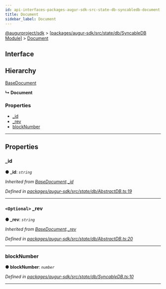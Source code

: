 ```yaml
---
id: api-interfaces-packages-augur-sdk-src-state-db-syncabledb-document
title: Document
sidebar_label: Document
---
```


[@augurproject/sdk](api-readme.md) > [[packages/augur-sdk/src/state/db/SyncableDB Module]](api-modules-packages-augur-sdk-src-state-db-syncabledb-module.md) > [Document](api-interfaces-packages-augur-sdk-src-state-db-syncabledb-document.md)

## Interface

## Hierarchy

 [BaseDocument](api-interfaces-packages-augur-sdk-src-state-db-abstractdb-basedocument.md)

**↳ Document**

### Properties

* [_id](api-interfaces-packages-augur-sdk-src-state-db-syncabledb-document.md#_id)
* [_rev](api-interfaces-packages-augur-sdk-src-state-db-syncabledb-document.md#_rev)
* [blockNumber](api-interfaces-packages-augur-sdk-src-state-db-syncabledb-document.md#blocknumber)

---

## Properties

<a id="_id"></a>

###  _id

**● _id**: *`string`*

*Inherited from [BaseDocument](api-interfaces-packages-augur-sdk-src-state-db-abstractdb-basedocument.md).[_id](api-interfaces-packages-augur-sdk-src-state-db-abstractdb-basedocument.md#_id)*

*Defined in [packages/augur-sdk/src/state/db/AbstractDB.ts:19](https://github.com/AugurProject/augur/blob/bae2172ca0/packages/augur-sdk/src/state/db/AbstractDB.ts#L19)*

___
<a id="_rev"></a>

### `<Optional>` _rev

**● _rev**: *`string`*

*Inherited from [BaseDocument](api-interfaces-packages-augur-sdk-src-state-db-abstractdb-basedocument.md).[_rev](api-interfaces-packages-augur-sdk-src-state-db-abstractdb-basedocument.md#_rev)*

*Defined in [packages/augur-sdk/src/state/db/AbstractDB.ts:20](https://github.com/AugurProject/augur/blob/bae2172ca0/packages/augur-sdk/src/state/db/AbstractDB.ts#L20)*

___
<a id="blocknumber"></a>

###  blockNumber

**● blockNumber**: *`number`*

*Defined in [packages/augur-sdk/src/state/db/SyncableDB.ts:10](https://github.com/AugurProject/augur/blob/bae2172ca0/packages/augur-sdk/src/state/db/SyncableDB.ts#L10)*

___

